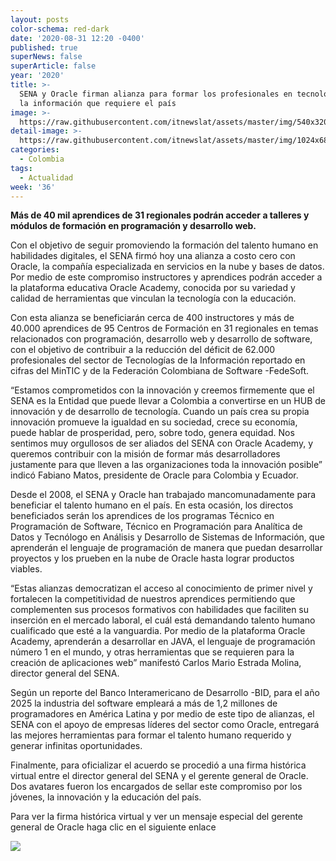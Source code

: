 ```yaml
---
layout: posts
color-schema: red-dark
date: '2020-08-31 12:20 -0400'
published: true
superNews: false
superArticle: false
year: '2020'
title: >-
  SENA y Oracle firman alianza para formar los profesionales en tecnologías de
  la información que requiere el país
image: >-
  https://raw.githubusercontent.com/itnewslat/assets/master/img/540x320/CheckHand-p.jpg
detail-image: >-
  https://raw.githubusercontent.com/itnewslat/assets/master/img/1024x680/CheckHand-g.jpg
categories:
  - Colombia
tags:
  - Actualidad
week: '36'
---
```

**Más de 40 mil aprendices de 31 regionales podrán acceder a talleres y módulos de formación en programación y desarrollo web.**

Con el objetivo de seguir promoviendo la formación del talento humano en habilidades digitales, el SENA firmó hoy una alianza a costo cero con Oracle, la compañía especializada en servicios en la nube y bases de datos. Por medio de este compromiso instructores y aprendices podrán acceder a la plataforma educativa Oracle Academy, conocida por su variedad y calidad de herramientas que vinculan la tecnología con la educación.

Con esta alianza se beneficiarán cerca de 400 instructores y más de 40.000 aprendices de 95 Centros de Formación en 31 regionales en temas relacionados con programación, desarrollo web y desarrollo de software, con el objetivo de contribuir a la reducción del déficit de 62.000 profesionales del sector de Tecnologías de la Información reportado en cifras del MinTIC y de la Federación Colombiana de Software -FedeSoft.

“Estamos comprometidos con la innovación y creemos firmemente que el SENA es la Entidad que puede llevar a Colombia a convertirse en un HUB de innovación y de desarrollo de tecnología. Cuando un país crea su propia innovación promueve la igualdad en su sociedad, crece su economía, puede hablar de prosperidad, pero, sobre todo, genera equidad. Nos sentimos muy orgullosos de ser aliados del SENA con Oracle Academy, y queremos contribuir con la misión de formar más desarrolladores justamente para que lleven a las organizaciones toda la innovación posible” indicó Fabiano Matos, presidente de Oracle para Colombia y Ecuador.

Desde el 2008, el SENA y Oracle han trabajado mancomunadamente para beneficiar el talento humano en el país. En esta ocasión, los directos beneficiados serán los aprendices de los programas Técnico en Programación de Software, Técnico en Programación para Analítica de Datos y Tecnólogo en Análisis y Desarrollo de Sistemas de Información, que aprenderán el lenguaje de programación de manera que puedan desarrollar proyectos y los prueben en la nube de Oracle hasta lograr productos viables.

“Estas alianzas democratizan el acceso al conocimiento de primer nivel y fortalecen la competitividad de nuestros aprendices permitiendo que complementen sus procesos formativos con habilidades que faciliten su inserción en el mercado laboral, el cuál está demandando talento humano cualificado que esté a la vanguardia. Por medio de la plataforma Oracle Academy, aprenderán a desarrollar en JAVA, el lenguaje de programación número 1 en el mundo, y otras herramientas que se requieren para la creación de aplicaciones web” manifestó Carlos Mario Estrada Molina, director general del SENA.

Según un reporte del Banco Interamericano de Desarrollo -BID, para el año 2025 la industria del software empleará a más de 1,2 millones de programadores en América Latina y por medio de este tipo de alianzas, el SENA con el apoyo de empresas líderes del sector como Oracle, entregará las mejores herramientas para formar el talento humano requerido y generar infinitas oportunidades. 

Finalmente, para oficializar el acuerdo se procedió a una firma histórica virtual entre el director general del SENA y el gerente general de Oracle. Dos avatares fueron los encargados de sellar este compromiso por los jóvenes, la innovación y la educación del país. 

Para ver la firma histórica virtual y ver un mensaje especial del gerente general de Oracle haga clic en el siguiente enlace 

<img src="https://tracker.metricool.com/c3po.jpg?hash=56f88a41e39ab42c063cc51676587a04"/>